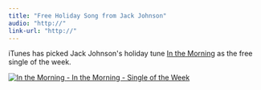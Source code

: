 ```yaml
---
title: "Free Holiday Song from Jack Johnson"
audio: "http://"
link-url: "http://"
---
```

<p>iTunes has picked Jack Johnson's holiday tune <a href="http://click.linksynergy.com/fs-bin/stat?id=6PFrOqNV4B8&offerid=146261&type=3&subid=0&tmpid=1826&RD_PARM1=http%253A%252F%252Fitunes.apple.com%252Fca%252Falbum%252Fin-the-morning%252Fid488022344%253Fi%253D478025527%2526uo%253D4%2526partnerId%253D30" target="itunes_store">In the Morning</a> as the free single of the week.</p>
<p><a href="http://click.linksynergy.com/fs-bin/stat?id=6PFrOqNV4B8&offerid=146261&type=3&subid=0&tmpid=1826&RD_PARM1=http%253A%252F%252Fitunes.apple.com%252Fca%252Falbum%252Fin-the-morning%252Fid488022344%253Fi%253D478025527%2526uo%253D4%2526partnerId%253D30" target="itunes_store"><img src="http://ax.phobos.apple.com.edgesuite.net/images/web/linkmaker/badge_itunes-lrg.gif" alt="In the Morning - In the Morning - Single of the Week" style="border: 0;"/></a></p>
